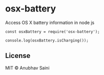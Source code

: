 # osx-battery
Access OS X battery information in node js

```
const osxBattery = require('osx-battery');

console.log(osxBattery.isCharging());
```

License
---

MIT &copy; Anubhav Saini

